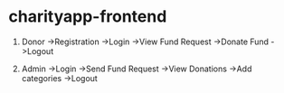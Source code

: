 # charityapp-frontend

1. Donor
  ->Registration
  ->Login
  ->View Fund Request
  ->Donate Fund
  ->Logout
  
2. Admin
  ->Login
  ->Send Fund Request
  ->View Donations
  ->Add categories
  ->Logout
  
  
